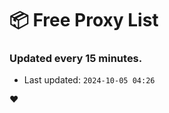 # :package: Free Proxy List
### Updated every 15 minutes.

- Last updated: `2024-10-05 04:26`

:heart:

